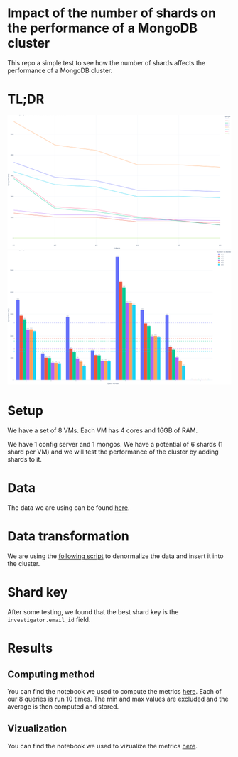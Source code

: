 # Impact of the number of shards on the performance of a MongoDB cluster

This repo a simple test to see how the number of shards affects the performance of a MongoDB cluster.

# TL;DR
![Benchmark results](/results/images/benchmark_query_for_each_shard_white.svg)
![Benchmark results](/results/images/benchmark_sharding_for_each_query_white.png)

# Setup
We have a set of 8 VMs.
Each VM has 4 cores and 16GB of RAM.

We have 1 config server and 1 mongos.
We have a potential of 6 shards (1 shard per VM) and we will test the performance of the cluster by adding shards to it.

# Data
The data we are using can be found [here](https://relational.fit.cvut.cz/dataset/Grants).

# Data transformation
We are using the [following script](/todo) to denormalize the data and insert it into the cluster.

# Shard key
After some testing, we found that the best shard key is the `investigator.email_id` field.

# Results
## Computing method
You can find the notebook we used to compute the metrics [here](/benchmark_shards.ipynb).
Each of our 8 queries is run 10 times. The min and max values are excluded and the average is then computed and stored. 

## Vizualization
You can find the notebook we used to vizualize the metrics [here](/benchmark_viz.ipynb).